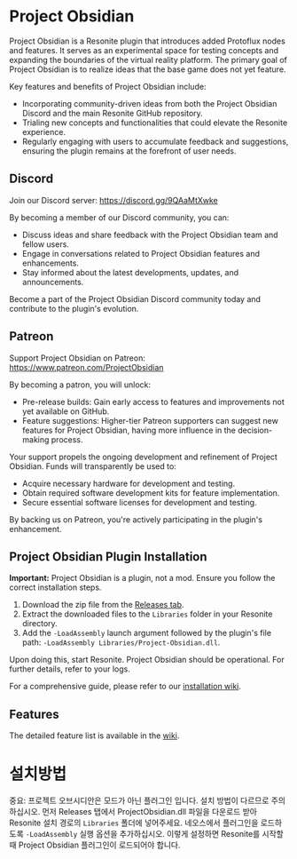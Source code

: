 # Project Obsidian

Project Obsidian is a Resonite plugin that introduces added Protoflux nodes and features. It serves as an experimental space for testing concepts and expanding the boundaries of the virtual reality platform. The primary goal of Project Obsidian is to realize ideas that the base game does not yet feature.

Key features and benefits of Project Obsidian include:

- Incorporating community-driven ideas from both the Project Obsidian Discord and the main Resonite GitHub repository.
- Trialing new concepts and functionalities that could elevate the Resonite experience.
- Regularly engaging with users to accumulate feedback and suggestions, ensuring the plugin remains at the forefront of user needs.

## Discord

Join our Discord server: https://discord.gg/9QAaMtXwke

By becoming a member of our Discord community, you can:

- Discuss ideas and share feedback with the Project Obsidian team and fellow users.
- Engage in conversations related to Project Obsidian features and enhancements.
- Stay informed about the latest developments, updates, and announcements.

Become a part of the Project Obsidian Discord community today and contribute to the plugin's evolution.

## Patreon

Support Project Obsidian on Patreon: https://www.patreon.com/ProjectObsidian

By becoming a patron, you will unlock:

- Pre-release builds: Gain early access to features and improvements not yet available on GitHub.
- Feature suggestions: Higher-tier Patreon supporters can suggest new features for Project Obsidian, having more influence in the decision-making process.

Your support propels the ongoing development and refinement of Project Obsidian. Funds will transparently be used to:

- Acquire necessary hardware for development and testing.
- Obtain required software development kits for feature implementation.
- Secure essential software licenses for development and testing.

By backing us on Patreon, you're actively participating in the plugin's enhancement.

## Project Obsidian Plugin Installation

**Important:** Project Obsidian is a plugin, not a mod. Ensure you follow the correct installation steps.

1. Download the zip file from the [Releases tab](https://github.com/Xlinka/Project-Obsidian/releases).
2. Extract the downloaded files to the `Libraries` folder in your Resonite directory.
3. Add the `-LoadAssembly` launch argument followed by the plugin's file path: `-LoadAssembly Libraries/Project-Obsidian.dll`.

Upon doing this, start Resonite. Project Obsidian should be operational. For further details, refer to your logs.

For a comprehensive guide, please refer to our [installation wiki](https://github.com/Xlinka/Project-Obsidian/wiki/Installation).

## Features
The detailed feature list is available in the [wiki](https://github.com/Xlinka/Project-Obsidian/wiki/Protoflux-Nodes).


# 설치방법

중요: 프로젝트 오브시디안은 모드가 아닌 플러그인 입니다. 설치 방법이 다르므로 주의하십시오.
먼저 Releases 탭에서 ProjectObsidian.dll 파일을 다운로드 받아 Resonite 설치 경로의 `Libraries` 폴더에 넣어주세요.
네오스에서 플러그인을 로드하도록 `-LoadAssembly` 실행 옵션을 추가하십시오.
이렇게 설정하면 Resonite를 시작할 때 Project Obsidian 플러그인이 로드되어야 합니다.
